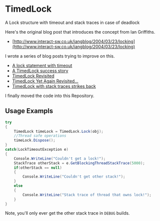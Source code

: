 TimedLock
=========

A Lock structure with timeout and stack traces in case of deadlock

Here's the original blog post that introduces the concept from Ian Griffiths.

* [http://www.interact-sw.co.uk/iangblog/2004/03/23/locking](http://www.interact-sw.co.uk/iangblog/2004/03/23/locking)

I wrote a series of blog posts trying to improve on this.

* [A lock statement with timeout](http://haacked.com/archive/2004/03/26/lock-statement-with-timeout.aspx/)
* [A TimedLock success story](http://haacked.com/archive/2004/08/06/timedlock-success-story.aspx/)
* [TimedLock Revisited](http://haacked.com/archive/2004/04/17/timedlock-revisited.aspx/)
* [TimedLock Yet Again Revisited...](http://haacked.com/archive/2004/05/12/timedlock_yet_again_revisited.aspx/)
* [TimedLock with stack traces strikes back](http://haacked.com/archive/2004/10/13/TimedLockWithStackTracesStrikesBack.aspx/)

I finally moved the code into this Repository.

## Usage Exampls

```csharp
try
{
    TimedLock timeLock = TimedLock.Lock(obj);
    //Thread safe operations
    timeLock.Dispose();
}
catch(LockTimeoutException e)
{
    Console.WriteLine("Couldn't get a lock!");
    StackTrace otherStack = e.GetBlockingThreadStackTrace(5000);
    if(otherStack == null)
    {
        Console.WriteLine("Couldn't get other stack!");
    }
    else
    {
        Console.WriteLine("Stack trace of thread that owns lock!");
    }
}
```

Note, you'll only ever get the other stack trace in `DEBUG` builds.
